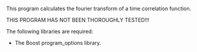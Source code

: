 This program calculates the fourier transform of a time correlation function.

THIS PROGRAM HAS NOT BEEN THOROUGHLY TESTED!!!

The following libraries are required:
* The Boost program_options library.
